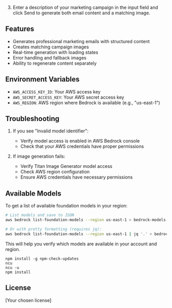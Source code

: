 
3. Enter a description of your marketing campaign in the input field and click Send to generate both email content and a matching image.

## Features

- Generates professional marketing emails with structured content
- Creates matching campaign images
- Real-time generation with loading states
- Error handling and fallback images
- Ability to regenerate content separately

## Environment Variables

- `AWS_ACCESS_KEY_ID`: Your AWS access key
- `AWS_SECRET_ACCESS_KEY`: Your AWS secret access key
- `AWS_REGION`: AWS region where Bedrock is available (e.g., "us-east-1")

## Troubleshooting

1. If you see "Invalid model identifier":
   - Verify model access is enabled in AWS Bedrock console
   - Check that your AWS credentials have proper permissions

2. If image generation fails:
   - Verify Titan Image Generator model access
   - Check AWS region configuration
   - Ensure AWS credentials have necessary permissions


## Available Models

To get a list of available foundation models in your region:

```bash
# List models and save to JSON
aws bedrock list-foundation-models --region us-east-1 > bedrock-models.json

# Or with pretty formatting (requires jq):
aws bedrock list-foundation-models --region us-east-1 | jq '.' > bedrock-models.json
```

This will help you verify which models are available in your account and region.

```
npm install -g npm-check-updates
ncu
ncu -u
npm install

```

## License

[Your chosen license]